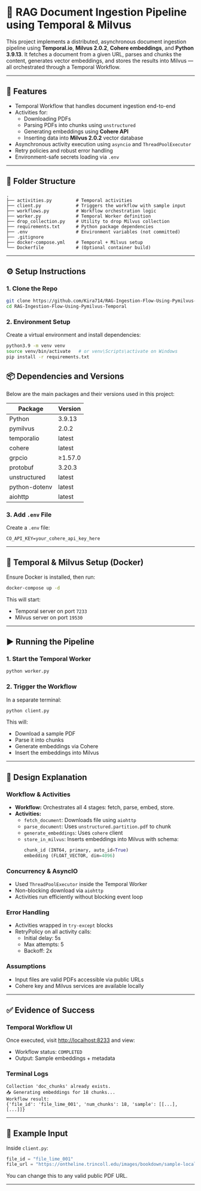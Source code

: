 
# 📄 RAG Document Ingestion Pipeline using Temporal & Milvus

This project implements a distributed, asynchronous document ingestion pipeline using **Temporal.io**, **Milvus 2.0.2**, **Cohere embeddings**, and **Python 3.9.13**. It fetches a document from a given URL, parses and chunks the content, generates vector embeddings, and stores the results into Milvus — all orchestrated through a Temporal Workflow.

---

## 🚀 Features

- Temporal Workflow that handles document ingestion end-to-end
- Activities for:
  - Downloading PDFs
  - Parsing PDFs into chunks using `unstructured`
  - Generating embeddings using **Cohere API**
  - Inserting data into **Milvus 2.0.2** vector database
- Asynchronous activity execution using `asyncio` and `ThreadPoolExecutor`
- Retry policies and robust error handling
- Environment-safe secrets loading via `.env`

---

## 📂 Folder Structure

```
.
├── activities.py         # Temporal activities
├── client.py             # Triggers the workflow with sample input
├── workflows.py          # Workflow orchestration logic
├── worker.py             # Temporal Worker definition
├── drop_collection.py    # Utility to drop Milvus collection
├── requirements.txt      # Python package dependencies
├── .env                  # Environment variables (not committed)
├── .gitignore
├── docker-compose.yml    # Temporal + Milvus setup
└── Dockerfile            # (Optional container build)
```

---

## ⚙️ Setup Instructions

### 1. Clone the Repo

```bash
git clone https://github.com/Kira714/RAG-Ingestion-Flow-Using-Pymilvus-Temporal.git
cd RAG-Ingestion-Flow-Using-Pymilvus-Temporal
```

### 2. Environment Setup

Create a virtual environment and install dependencies:

```bash
python3.9 -m venv venv
source venv/bin/activate   # or venv\Scripts\activate on Windows
pip install -r requirements.txt
```

## 📦 Dependencies and Versions

Below are the main packages and their versions used in this project:

| Package        | Version   |
|----------------|-----------|
| Python         | 3.9.13    |
| pymilvus       | 2.0.2     |
| temporalio     | latest    |
| cohere         | latest    |
| grpcio         | ≥1.57.0   |
| protobuf       | 3.20.3    |
| unstructured   | latest    |
| python-dotenv  | latest    |
| aiohttp        | latest    |

### 3. Add `.env` File

Create a `.env` file:

```
CO_API_KEY=your_cohere_api_key_here
```

---

## 🐳 Temporal & Milvus Setup (Docker)

Ensure Docker is installed, then run:

```bash
docker-compose up -d
```

This will start:
- Temporal server on port `7233`
- Milvus server on port `19530`

---

## ▶️ Running the Pipeline

### 1. Start the Temporal Worker

```bash
python worker.py
```

### 2. Trigger the Workflow

In a separate terminal:

```bash
python client.py
```

This will:
- Download a sample PDF
- Parse it into chunks
- Generate embeddings via Cohere
- Insert the embeddings into Milvus

---

## 🧠 Design Explanation

### Workflow & Activities

- **Workflow:** Orchestrates all 4 stages: fetch, parse, embed, store.
- **Activities:**
  - `fetch_document`: Downloads file using `aiohttp`
  - `parse_document`: Uses `unstructured.partition.pdf` to chunk
  - `generate_embeddings`: Uses `cohere` client
  - `store_in_milvus`: Inserts embeddings into Milvus with schema:  
    ```python
    chunk_id (INT64, primary, auto_id=True)
    embedding (FLOAT_VECTOR, dim=4096)
    ```

### Concurrency & AsyncIO

- Used `ThreadPoolExecutor` inside the Temporal Worker
- Non-blocking download via `aiohttp`
- Activities run efficiently without blocking event loop

### Error Handling

- Activities wrapped in `try-except` blocks
- RetryPolicy on all activity calls:
  - Initial delay: 5s
  - Max attempts: 5
  - Backoff: 2x

### Assumptions

- Input files are valid PDFs accessible via public URLs
- Cohere key and Milvus services are available locally

---

## ✅ Evidence of Success

### Temporal Workflow UI

Once executed, visit [http://localhost:8233](http://localhost:8233) and view:
- Workflow status: `COMPLETED`
- Output: Sample embeddings + metadata

### Terminal Logs

```
Collection 'doc_chunks' already exists.
📥 Generating embeddings for 18 chunks...
Workflow result:
{'file_id': 'file_lime_001', 'num_chunks': 18, 'sample': [[...], [...]]}
```

---

## 🧪 Example Input

Inside `client.py`:

```python
file_id = "file_lime_001"
file_url = "https://ontheline.trincoll.edu/images/bookdown/sample-local-pdf.pdf"
```

You can change this to any valid public PDF URL.

---


